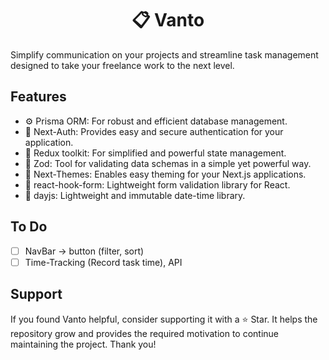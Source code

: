 <h1 align="center">
  📋 Vanto
</h1>

Simplify communication on your projects and streamline task management designed to take your freelance work to the next level.

## Features

- ⚙️ Prisma ORM: For robust and efficient database management.
- 🔐 Next-Auth: Provides easy and secure authentication for your application.
- 🔄 Redux toolkit: For simplified and powerful state management.
- 🧩 Zod: Tool for validating data schemas in a simple yet powerful way.
- 🌈 Next-Themes: Enables easy theming for your Next.js applications.
- 📝 react-hook-form: Lightweight form validation library for React.
- 📅 dayjs: Lightweight and immutable date-time library.

## To Do

- [ ] NavBar -> button (filter, sort)
- [ ] Time-Tracking (Record task time), API

## Support

If you found Vanto helpful, consider supporting it with a ⭐ Star. It helps the repository grow and provides the required motivation to continue maintaining the project. Thank you!
